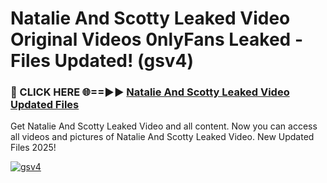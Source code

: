 # Natalie And Scotty Leaked Video Original Videos 0nlyFans Leaked - Files Updated! (gsv4)

<h3>🔴 CLICK HERE 🌐==►► <a href="https://tinyurl.com/brd5kh86" rel="nofollow">Natalie And Scotty Leaked Video Updated Files</a></h3>

Get Natalie And Scotty Leaked Video and all content. Now you can access all videos and pictures of Natalie And Scotty Leaked Video. New Updated Files 2025!

[![gsv4](https://i.imgur.com/K7sEzmb.gif)](https://tinyurl.com/brd5kh86)
